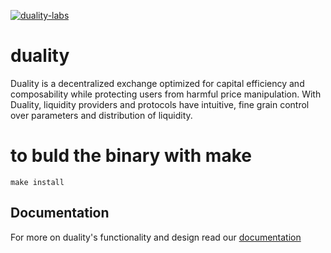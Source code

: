 [![duality-labs](https://circleci.com/gh/duality-labs/duality.svg?style=svg&circle-token=284243a40cb1faeb2751d60ad8046ceb87573865)](<https://app.circleci.com/pipelines/github/duality-labs/duality>)
# duality
Duality is a decentralized exchange optimized for capital efficiency and composability while protecting users from harmful price manipulation. With Duality, liquidity providers and protocols have intuitive, fine grain control over parameters and distribution of liquidity.

# to buld the binary with make
```
make install
```

## Documentation
For more on duality's functionality and design read our [documentation](https://duality.gitbook.io/duality-documentation/concepts)

